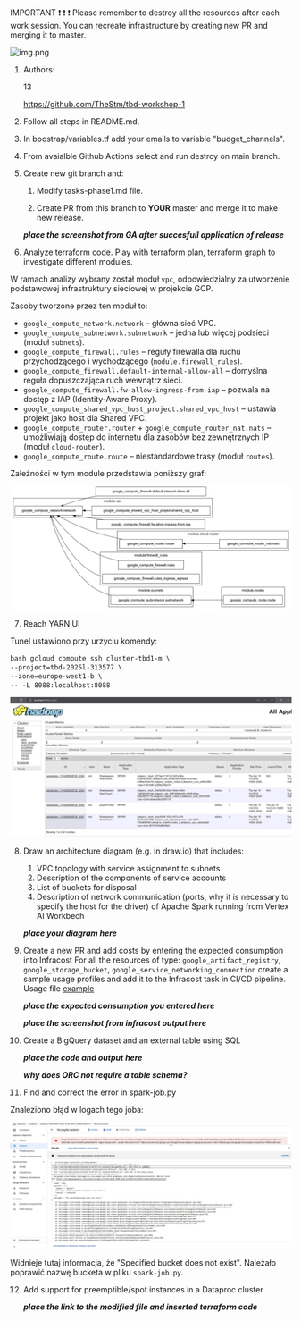 IMPORTANT ❗ ❗ ❗ Please remember to destroy all the resources after each work session. You can recreate infrastructure by creating new PR and merging it to master.
  
![img.png](doc/figures/destroy.png)

1. Authors:

   13

   https://github.com/TheStm/tbd-workshop-1
   
2. Follow all steps in README.md.

3. In boostrap/variables.tf add your emails to variable "budget_channels".

4. From avaialble Github Actions select and run destroy on main branch.
   
5. Create new git branch and:
    1. Modify tasks-phase1.md file.
    
    2. Create PR from this branch to **YOUR** master and merge it to make new release. 
    
    ***place the screenshot from GA after succesfull application of release***


6. Analyze terraform code. Play with terraform plan, terraform graph to investigate different modules.

W ramach analizy wybrany został moduł `vpc`, odpowiedzialny za utworzenie podstawowej infrastruktury sieciowej w 
projekcie GCP.

Zasoby tworzone przez ten moduł to:
- `google_compute_network.network` – główna sieć VPC.
- `google_compute_subnetwork.subnetwork` – jedna lub więcej podsieci (moduł `subnets`).
- `google_compute_firewall.rules` – reguły firewalla dla ruchu przychodzącego i wychodzącego (`module.firewall_rules`).
- `google_compute_firewall.default-internal-allow-all` – domyślna reguła dopuszczająca ruch wewnątrz sieci.
- `google_compute_firewall.fw-allow-ingress-from-iap` – pozwala na dostęp z IAP (Identity-Aware Proxy).
- `google_compute_shared_vpc_host_project.shared_vpc_host` – ustawia projekt jako host dla Shared VPC.
- `google_compute_router.router` + `google_compute_router_nat.nats` – umożliwiają dostęp do internetu dla zasobów bez zewnętrznych IP (moduł `cloud-router`).
- `google_compute_route.route` – niestandardowe trasy (moduł `routes`).

Zależności w tym module przedstawia poniższy graf:

![vpc-graph.jpg](doc/figures/vpc-graph.jpg)

7. Reach YARN UI
    
Tunel ustawiono przy urzyciu komendy:
```
bash gcloud compute ssh cluster-tbd1-m \ 
--project=tbd-2025l-313577 \ 
--zone=europe-west1-b \ 
-- -L 8088:localhost:8088 
```

![yarn.jpg](doc/figures/yarn.jpg)

8. Draw an architecture diagram (e.g. in draw.io) that includes:
    1. VPC topology with service assignment to subnets
    2. Description of the components of service accounts
    3. List of buckets for disposal
    4. Description of network communication (ports, why it is necessary to specify the host for the driver) of Apache Spark running from Vertex AI Workbech
  
    ***place your diagram here***

9. Create a new PR and add costs by entering the expected consumption into Infracost
For all the resources of type: `google_artifact_registry`, `google_storage_bucket`, `google_service_networking_connection`
create a sample usage profiles and add it to the Infracost task in CI/CD pipeline. Usage file [example](https://github.com/infracost/infracost/blob/master/infracost-usage-example.yml) 

   ***place the expected consumption you entered here***

   ***place the screenshot from infracost output here***

10. Create a BigQuery dataset and an external table using SQL
    
    ***place the code and output here***
   
    ***why does ORC not require a table schema?***

11. Find and correct the error in spark-job.py

Znaleziono błąd w logach tego joba:

![spark-job-error.jpg](doc/figures/spark-job-error.jpg)

Widnieje tutaj informacja, że "Specified bucket does not exist". Należało 
poprawić nazwę bucketa w pliku `spark-job.py`.

12. Add support for preemptible/spot instances in a Dataproc cluster

    ***place the link to the modified file and inserted terraform code***
    
    
